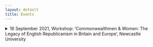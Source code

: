 ```yaml
---
layout: default
title: Events
---
```


<!-- Custom style sheet -->
<link rel="stylesheet" type="text/css" href="../style.css">

<details>
  <summary class="postTitle">16 September 2021, Workshop: ‘Commonwealthmen & Women: The Legacy of English Republicanism in Britain and Europe’, Newcastle University<br>
  </summary>

English republican ideas which had taken shape during the Civil War period did not suddenly vanish with the Restoration of the Stuart monarchy in 1660. They lived on in many different ways, either in the later political thought of the men and women who had still experienced the upheavals of the 1640s and 1650s themselves or in the writings of new generations of Commonwealthmen and women who took the principles of popular sovereignty, the rule of law and religious liberty and adapted them for new political contexts and debates.

Republican ideas can be found in the exile writings of Edmund Ludlow, Henry Neville and Algernon Sidney as well as in Neville and Sidney’s political polemics from the time of the Exclusion Crisis and the Rye House Plot. But they are also present in the authors contributing to the Standing Army Debate of the 1690s who followed in their footsteps, such as John Toland, Robert Molesworth and Walter Moyle, identified by Caroline Robbins as the first generation of Commonwealthmen.

A second generation of Commonwealthmen, according to Robbins, was made up in particular of Nonconformists, including men like James Foster, Isaac Watts and Henry Grove, and of staunch Whigs and republicans of the Reign of George II; while the third generation included early radicals such as Joseph Priestley and Richard Price who supported the cause of the American colonists against George III for equal representation and ultimately Independence. Notable among this array of male writers and polemicists was the Commonwealthwoman Catharine Macaulay.

Since the appearance of The Eighteenth-Century Commonwealthman in 1959, the story of the English republican legacy has been re-told many times as that of a transatlantic tradition, while Robbins had already noted that there also existed a separate continental European tradition inspired by English ideas. Over the past decades, scholars have studied the impact of English republican ideas on revolutionary France as well as the reflection of both English revolutions of 1642-1660 and 1688-9 in German historiography and constitutional thought. 

Ongoing work also aims to establish the many channels through which English republican ideas were conveyed to continental readers, including through personal networks, translations and the newly emerging scholarly and literary journals.

Notable figures for the continental European dissemination of English republican ideas were John Toland as an editor and networker and the philanthropist Thomas Hollis. In close collaboration with Commonwealth publishers both were responsible for many new editions of key thinkers such as John Milton, James Harrington, Edmund Ludlow and Algernon Sidney in the late seventeenth and eighteenth centuries and aided their distribution across the Continent, while the Toland and Hollis editions also became the basis for many European translations. 

This workshop sets out to explore the afterlife of English republican ideas in the British Isles and Europe by looking at the manifold ways in which they were transmitted, reshaped and employed in new contexts for new audiences to take a fresh look at their wider reach. 

Speakers tbc

*

**Past Events**

**22 April 2021, Workshop: 'Ideas and Translation in Early Modern Europe', Newcastle University**

This workshop addresses the significance of translation in the history of early modern political thought. Why were some texts translated while others were not? How did early modern translators go about their work? And what impact did translations have on the dissemination of ideas across physical and linguistic boundaries as well as over time?

In addition to those broader questions, a particular focus will be on the specific issues that arise from the nature of political language itself. As political terminology is often deeply rooted in a particular political culture and a specific context, how well do ideas and concepts travel and to what extent might they change as they do so? For example, how was the conceptual language of classical Greek and Roman republicanism adapted to suit the political culture of mid-seventeenth-century England? How might sixteenth-century Huguenot resistance theories fit in? And how were ideas from the English Revolution in turn imported into late eighteenth-century France?

Some terms might have been difficult to translate because the concepts they described in one language did not necessarily exist in another, or because superficially equivalent terms had very different connotations in different contexts. Thus, a concept like ‘democracy’ might be problematic despite its morphological similarity across languages.

A typical problem might be the translation of a political text from one language into another between two systems that did not share the same institutions or parties. For example, how would a late seventeenth-century German translator from the English convey the workings of parliamentary processes for the educated reader in a German princedom? How would the same translator explain party conflict between Whigs and Tories? 

Would terms like ‘royalist’ and ‘parliamentarian’, ‘conservative’ or ‘liberal’ mean the same things to different people in early modern Europe, and why might they not? Are there terms that were simply ‘untranslatable’? And, if so, what might these ‘untranslatables’ reveal about either the culture of origin or the target culture?

In order to tackle these questions, this workshop will look closely at early modern printed texts in a variety of European languages as well as engaging with different theoretical and methodological approaches in the history of political thought which might be useful in this context, including the literature of the linguistic turn and of German conceptual history.

Speakers included Thomas Munck (Glasgow), Nick Mithen (Newcastle), André Krischer (Münster), Laura Kirkley (Newcastle) and Tom Ashby (EUI, Florence).
